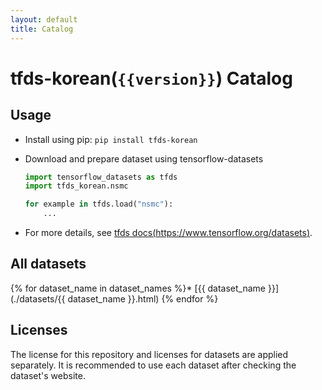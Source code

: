 ```yaml
---
layout: default
title: Catalog
---
```


# tfds-korean(`{{version}}`) Catalog

## Usage

* Install using pip: `pip install tfds-korean`
* Download and prepare dataset using tensorflow-datasets

  ```python
  import tensorflow_datasets as tfds
  import tfds_korean.nsmc

  for example in tfds.load("nsmc"):
      ...
  ```

* For more details, see [tfds docs(https://www.tensorflow.org/datasets)](https://www.tensorflow.org/datasets).

## All datasets

{% for dataset_name in dataset_names %}* [{{ dataset_name }}](./datasets/{{ dataset_name }}.html)
{% endfor %}

## Licenses

The license for this repository and licenses for datasets are applied separately. It is recommended to use each dataset after checking the dataset's website.
